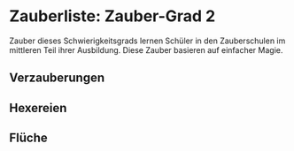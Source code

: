 # Zauberliste: Zauber-Grad 2

Zauber dieses Schwierigkeitsgrads lernen Schüler in den Zauberschulen im mittleren Teil ihrer Ausbildung. Diese Zauber basieren auf einfacher Magie.

## Verzauberungen

## Hexereien

## Flüche

